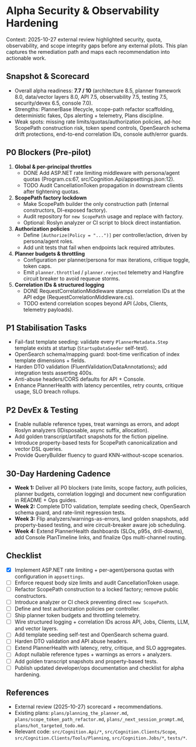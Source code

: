 # Alpha Security & Observability Hardening

Context: 2025-10-27 external review highlighted security, quota, observability, and scope integrity gaps before any external pilots. This plan captures the remediation path and maps each recommendation into actionable work.

## Snapshot & Scorecard
- Overall alpha readiness: **7.7 / 10** (architecture 8.5, planner framework 8.0, data/vector layers 8.0, API 7.5, observability 7.5, testing 7.5, security/devex 6.5, console 7.0).
- Strengths: PlannerBase lifecycle, scope-path refactor scaffolding, deterministic fakes, Ops alerting + telemetry, Plans discipline.
- Weak spots: missing rate limits/quotas/authorization policies, ad-hoc ScopePath construction risk, token spend controls, OpenSearch schema drift protections, end-to-end correlation IDs, console auth/error guards.

## P0 Blockers (Pre-pilot)
1. **Global & per-principal throttles**
   - DONE Add ASP.NET rate limiting middleware with persona/agent quotas (Program.cs:67, src/Cognition.Api/appsettings.json:12).
   - TODO Audit CancellationToken propagation in downstream clients after tightening quotas.
2. **ScopePath factory lockdown**
   - Make ScopePath builder the only construction path (internal constructors, DI-exposed factory).
   - Audit repository for `new ScopePath` usage and replace with factory.
   - Optional: Roslyn analyzer or CI script to block direct instantiation.
3. **Authorization policies**
   - Define `[Authorize(Policy = "...")]` per controller/action, driven by persona/agent roles.
   - Add unit tests that fail when endpoints lack required attributes.
4. **Planner budgets & throttling**
   - Configuration per planner/persona for max iterations, critique toggle, token caps.
   - Emit `planner.throttled` / `planner.rejected` telemetry and Hangfire circuit breaker to avoid requeue storms.
5. **Correlation IDs & structured logging**
   - DONE RequestCorrelationMiddleware stamps correlation IDs at the API edge (RequestCorrelationMiddleware.cs).
   - TODO extend correlation scopes beyond API (Jobs, Clients, telemetry payloads).

## P1 Stabilisation Tasks
- Fail-fast template seeding: validate every `PlannerMetadata.Step` template exists at startup (`StartupDataSeeder` self-test).
- OpenSearch schema/mapping guard: boot-time verification of index template dimensions + fields.
- Harden DTO validation (FluentValidation/DataAnnotations); add integration tests asserting 400s.
- Anti-abuse headers/CORS defaults for API + Console.
- Enhance PlannerHealth with latency percentiles, retry counts, critique usage, SLO breach rollups.

## P2 DevEx & Testing
- Enable nullable reference types, treat warnings as errors, and adopt Roslyn analyzers (IDisposable, async suffix, allocation).
- Add golden transcript/artifact snapshots for the fiction pipeline.
- Introduce property-based tests for ScopePath canonicalization and vector DSL queries.
- Provide QueryBuilder fluency to guard KNN-without-scope scenarios.

## 30-Day Hardening Cadence
- **Week 1:** Deliver all P0 blockers (rate limits, scope factory, auth policies, planner budgets, correlation logging) and document new configuration in README + Ops guides.
- **Week 2:** Complete DTO validation, template seeding check, OpenSearch schema guard, and rate-limit regression tests.
- **Week 3:** Flip analyzers/warnings-as-errors, land golden snapshots, add property-based testing, and wire circuit-breaker aware job scheduling.
- **Week 4:** Extend PlannerHealth dashboards (SLOs, p95s, drill-downs), add Console PlanTimeline links, and finalize Ops multi-channel routing.

## Checklist
- [x] Implement ASP.NET rate limiting + per-agent/persona quotas with configuration in `appsettings`.
- [ ] Enforce request body size limits and audit CancellationToken usage.
- [ ] Refactor ScopePath construction to a locked factory; remove public constructors.
- [ ] Introduce analyzer or CI check preventing direct `new ScopePath`.
- [ ] Define and test authorization policies per controller.
- [ ] Ship planner token budgets and throttling telemetry.
- [ ] Wire structured logging + correlation IDs across API, Jobs, Clients, LLM, and vector layers.
- [ ] Add template seeding self-test and OpenSearch schema guard.
- [ ] Harden DTO validation and API abuse headers.
- [ ] Extend PlannerHealth with latency, retry, critique, and SLO aggregates.
- [ ] Adopt nullable reference types + warnings as errors + analyzers.
- [ ] Add golden transcript snapshots and property-based tests.
- [ ] Publish updated developer/ops documentation and checklist for alpha hardening.

## References
- External review (2025-10-27) scorecard + recommendations.
- Existing plans: `plans/planning_the_planner.md`, `plans/scope_token_path_refactor.md`, `plans/_next_session_prompt.md`, `plans/hot_targeted_todo.md`.
- Relevant code: `src/Cognition.Api/*`, `src/Cognition.Clients/Scope`, `src/Cognition.Clients/Tools/Planning`, `src/Cognition.Jobs/*`, `tests/*`.
